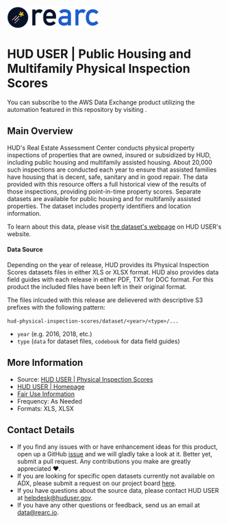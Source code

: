 <a href="https://www.rearc.io/data/">
    <img src="./rearc_logo_rgb.png" alt="Rearc Logo" title="Rearc Logo" height="52" />
</a>

# HUD USER | Public Housing and Multifamily Physical Inspection Scores

You can subscribe to the AWS Data Exchange product utilizing the automation featured in this repository by visiting [](). 

## Main Overview
HUD's Real Estate Assessment Center conducts physical property inspections of properties that are owned, insured or subsidized by HUD, including public housing and multifamily assisted housing. About 20,000 such inspections are conducted each year to ensure that assisted families have housing that is decent, safe, sanitary and in good repair. The data provided with this resource offers a full historical view of the results of those inspections, providing point-in-time property scores. Separate datasets are available for public housing and for multifamily assisted properties. The dataset includes property identifiers and location information.

To learn about this data, please visit [the dataset's webpage](https://www.huduser.gov/portal/datasets/pis.html) on HUD USER's website.

#### Data Source
Depending on the year of release, HUD provides its Physical Inspection Scores datasets files in either XLS or XLSX format. HUD also provides data field guides with each release in either PDF, TXT for DOC format. For this product the included files have been left in their original format.

The files inlcuded with this release are delievered with descriptive S3 prefixes with the following pattern:

`hud-physical-inspection-scores/dataset/<year>/<type>/...`

- `year` (e.g. 2016, 2018, etc.)
- `type` (`data` for dataset files, `codebook` for data field guides)

## More Information
- Source: [HUD USER | Physical Inspection Scores](https://www.huduser.gov/portal/datasets/pis.html)      
- [HUD USER | Homepage](https://www.huduser.gov/portal/home.html)    
- [Fair Use Information](https://www.usa.gov/government-works)
- Frequency: As Needed 
- Formats: XLS, XLSX

## Contact Details
- If you find any issues with or have enhancement ideas for this product, open up a GitHub [issue](https://github.com/rearc-data/hud-physical-inspection-scores/issues) and we will gladly take a look at it. Better yet, submit a pull request. Any contributions you make are greatly appreciated :heart:.
- If you are looking for specific open datasets currently not available on ADX, please submit a request on our project board [here](https://github.com/orgs/rearc-data/projects/1).
- If you have questions about the source data, please contact HUD USER at helpdesk@huduser.gov.
- If you have any other questions or feedback, send us an email at data@rearc.io.